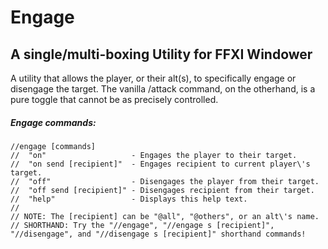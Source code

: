 Engage
======
A single/multi-boxing Utility for FFXI Windower
---------------------------------------------------

A utility that allows the player, or their alt(s), to specifically engage or disengage the target. The vanilla /attack command, on the otherhand, is a pure toggle that cannot be as precisely controlled.


##### Engage commands:
	//engage [commands]
	//	"on"                   - Engages the player to their target.
	//	"on send [recipient]"  - Engages recipient to current player\'s target.
	//	"off"                  - Disengages the player from their target.
	//	"off send [recipient]" - Disengages recipient from their target.
	//	"help"                 - Displays this help text.
	//
	// NOTE: The [recipient] can be "@all", "@others", or an alt\'s name.
	// SHORTHAND: Try the "//engage", "//engage s [recipient]", "//disengage", and "//disengage s [recipient]" shorthand commands!